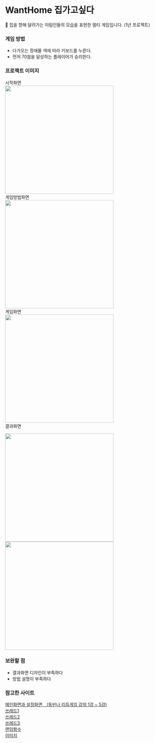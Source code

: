# WantHome 집가고싶다
🏡 집을 향해 달려가는 미림인들의 모습을 표현한 멀티 게임입니다. (1년 프로젝트)

### 게임 방법
- 다가오는 장애물 색에 따라 키보드를 누른다.
- 먼저 70점을 달성하는 플레이어가 승리한다.

### 프로젝트 이미지
시작화면   
<img src ="https://user-images.githubusercontent.com/48716298/72814218-06887580-3ca8-11ea-9315-d02d710fbfc0.PNG" width="350"></img>   
게임방법화면   
<img src ="https://user-images.githubusercontent.com/48716298/72814219-06887580-3ca8-11ea-830a-6bc964d66e8f.PNG" width="350"></img>   
게임화면   
<img src ="https://user-images.githubusercontent.com/48716298/72814221-06887580-3ca8-11ea-8477-8c595c72479c.PNG" width="350"></img>   
결과화면
<div>
  <img src ="https://user-images.githubusercontent.com/48716298/72814222-07210c00-3ca8-11ea-8692-4acbf77c9342.PNG" width="350"></img>   
  <img src ="https://user-images.githubusercontent.com/48716298/72814223-07210c00-3ca8-11ea-8302-b53425d8d38e.PNG" width="350"></img>   
</div>   

### 보완할 점
- 결과화면 디자인이 부족하다
- 방법 설명이 부족하다

### 참고한 사이트
[메인화면과 설정화면　(동빈나 리듬게임 강의 1강 ~ 5강)](https://www.youtube.com/watch?v=xs92kqU2YWg&list=PLRx0vPvlEmdDySO3wDqMYGKMVH4Qa4QhR)   
[쓰레드1](https://ddo-o.tistory.com/55)    
[쓰레드2](http://www.omnibuscode.com/board/board_java/37392)   
[쓰레드3](https://ddo-o.tistory.com/54)   
[랜덤함수](http://blog.naver.com/PostView.nhn?blogId=jydev&logNo=220714960410&parentCategoryNo=&categoryNo=&viewDate=&isShowPopularPosts=false&from=postView)   
[이미지](https://opengameart.org/)   

